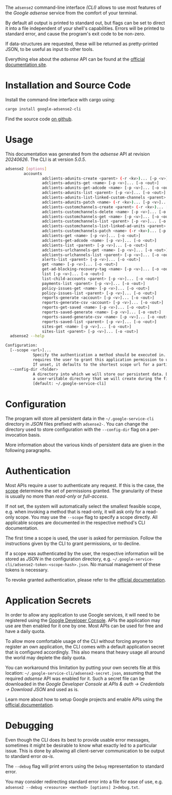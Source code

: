 <!---
DO NOT EDIT !
This file was generated automatically from 'src/generator/templates/cli/README.md.mako'
DO NOT EDIT !
-->
The `adsense2` command-line interface *(CLI)* allows to use most features of the *Google adsense* service from the comfort of your terminal.

By default all output is printed to standard out, but flags can be set to direct it into a file independent of your shell's
capabilities. Errors will be printed to standard error, and cause the program's exit code to be non-zero.

If data-structures are requested, these will be returned as pretty-printed JSON, to be useful as input to other tools.

Everything else about the *adsense* API can be found at the
[official documentation site](https://developers.google.com/adsense/management/).

# Installation and Source Code

Install the command-line interface with cargo using:

```bash
cargo install google-adsense2-cli
```

Find the source code [on github](https://github.com/Byron/google-apis-rs/tree/main/gen/adsense2-cli).

# Usage

This documentation was generated from the *adsense* API at revision *20240626*. The CLI is at version *5.0.5*.

```bash
adsense2 [options]
        accounts
                adclients-adunits-create <parent> (-r <kv>)... [-p <v>]... [-o <out>]
                adclients-adunits-get <name> [-p <v>]... [-o <out>]
                adclients-adunits-get-adcode <name> [-p <v>]... [-o <out>]
                adclients-adunits-list <parent> [-p <v>]... [-o <out>]
                adclients-adunits-list-linked-custom-channels <parent> [-p <v>]... [-o <out>]
                adclients-adunits-patch <name> (-r <kv>)... [-p <v>]... [-o <out>]
                adclients-customchannels-create <parent> (-r <kv>)... [-p <v>]... [-o <out>]
                adclients-customchannels-delete <name> [-p <v>]... [-o <out>]
                adclients-customchannels-get <name> [-p <v>]... [-o <out>]
                adclients-customchannels-list <parent> [-p <v>]... [-o <out>]
                adclients-customchannels-list-linked-ad-units <parent> [-p <v>]... [-o <out>]
                adclients-customchannels-patch <name> (-r <kv>)... [-p <v>]... [-o <out>]
                adclients-get <name> [-p <v>]... [-o <out>]
                adclients-get-adcode <name> [-p <v>]... [-o <out>]
                adclients-list <parent> [-p <v>]... [-o <out>]
                adclients-urlchannels-get <name> [-p <v>]... [-o <out>]
                adclients-urlchannels-list <parent> [-p <v>]... [-o <out>]
                alerts-list <parent> [-p <v>]... [-o <out>]
                get <name> [-p <v>]... [-o <out>]
                get-ad-blocking-recovery-tag <name> [-p <v>]... [-o <out>]
                list [-p <v>]... [-o <out>]
                list-child-accounts <parent> [-p <v>]... [-o <out>]
                payments-list <parent> [-p <v>]... [-o <out>]
                policy-issues-get <name> [-p <v>]... [-o <out>]
                policy-issues-list <parent> [-p <v>]... [-o <out>]
                reports-generate <account> [-p <v>]... [-o <out>]
                reports-generate-csv <account> [-p <v>]... [-o <out>]
                reports-get-saved <name> [-p <v>]... [-o <out>]
                reports-saved-generate <name> [-p <v>]... [-o <out>]
                reports-saved-generate-csv <name> [-p <v>]... [-o <out>]
                reports-saved-list <parent> [-p <v>]... [-o <out>]
                sites-get <name> [-p <v>]... [-o <out>]
                sites-list <parent> [-p <v>]... [-o <out>]
  adsense2 --help

Configuration:
  [--scope <url>]...
            Specify the authentication a method should be executed in. Each scope
            requires the user to grant this application permission to use it.
            If unset, it defaults to the shortest scope url for a particular method.
  --config-dir <folder>
            A directory into which we will store our persistent data. Defaults to
            a user-writable directory that we will create during the first invocation.
            [default: ~/.google-service-cli]

```

# Configuration

The program will store all persistent data in the `~/.google-service-cli` directory in *JSON* files prefixed with `adsense2-`.  You can change the directory used to store configuration with the `--config-dir` flag on a per-invocation basis.

More information about the various kinds of persistent data are given in the following paragraphs.

# Authentication

Most APIs require a user to authenticate any request. If this is the case, the [scope][scopes] determines the 
set of permissions granted. The granularity of these is usually no more than *read-only* or *full-access*.

If not set, the system will automatically select the smallest feasible scope, e.g. when invoking a
method that is read-only, it will ask only for a read-only scope. 
You may use the `--scope` flag to specify a scope directly. 
All applicable scopes are documented in the respective method's CLI documentation.

The first time a scope is used, the user is asked for permission. Follow the instructions given 
by the CLI to grant permissions, or to decline.

If a scope was authenticated by the user, the respective information will be stored as *JSON* in the configuration
directory, e.g. `~/.google-service-cli/adsense2-token-<scope-hash>.json`. No manual management of these tokens
is necessary.

To revoke granted authentication, please refer to the [official documentation][revoke-access].

# Application Secrets

In order to allow any application to use Google services, it will need to be registered using the 
[Google Developer Console][google-dev-console]. APIs the application may use are then enabled for it
one by one. Most APIs can be used for free and have a daily quota.

To allow more comfortable usage of the CLI without forcing anyone to register an own application, the CLI
comes with a default application secret that is configured accordingly. This also means that heavy usage
all around the world may deplete the daily quota.

You can workaround this limitation by putting your own secrets file at this location: 
`~/.google-service-cli/adsense2-secret.json`, assuming that the required *adsense* API 
was enabled for it. Such a secret file can be downloaded in the *Google Developer Console* at 
*APIs & auth -> Credentials -> Download JSON* and used as is.

Learn more about how to setup Google projects and enable APIs using the [official documentation][google-project-new].


# Debugging

Even though the CLI does its best to provide usable error messages, sometimes it might be desirable to know
what exactly led to a particular issue. This is done by allowing all client-server communication to be 
output to standard error *as-is*.

The `--debug` flag will print errors using the `Debug` representation to standard error.

You may consider redirecting standard error into a file for ease of use, e.g. `adsense2 --debug <resource> <method> [options] 2>debug.txt`.


[scopes]: https://developers.google.com/+/api/oauth#scopes
[revoke-access]: http://webapps.stackexchange.com/a/30849
[google-dev-console]: https://console.developers.google.com/
[google-project-new]: https://developers.google.com/console/help/new/

